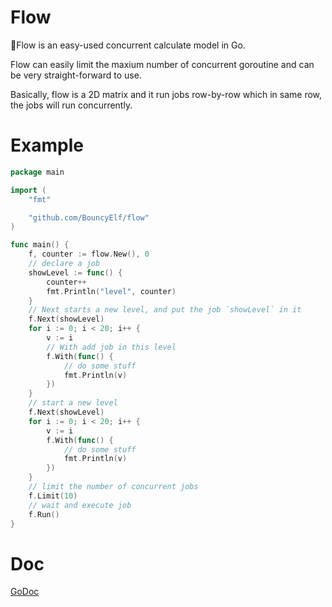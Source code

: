 # Flow
🌊Flow is an easy-used concurrent calculate model in Go.

Flow can easily limit the maxium number of concurrent goroutine and can be very straight-forward to use.

Basically, flow is a 2D matrix and it run jobs row-by-row which in same row, the jobs will run concurrently.

# Example
```Go
package main

import (
	"fmt"

	"github.com/BouncyElf/flow"
)

func main() {
	f, counter := flow.New(), 0
	// declare a job
	showLevel := func() {
		counter++
		fmt.Println("level", counter)
	}
	// Next starts a new level, and put the job `showLevel` in it
	f.Next(showLevel)
	for i := 0; i < 20; i++ {
		v := i
		// With add job in this level
		f.With(func() {
			// do some stuff
			fmt.Println(v)
		})
	}
	// start a new level
	f.Next(showLevel)
	for i := 0; i < 20; i++ {
		v := i
		f.With(func() {
			// do some stuff
			fmt.Println(v)
		})
	}
	// limit the number of concurrent jobs
	f.Limit(10)
	// wait and execute job
	f.Run()
}
```

# Doc
[GoDoc](https://godoc.org/github.com/BouncyElf/flow)
